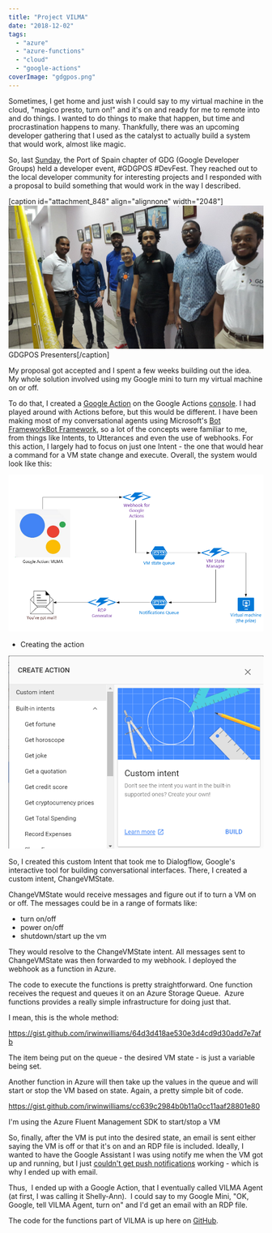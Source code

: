 ```yaml
---
title: "Project VILMA"
date: "2018-12-02"
tags: 
  - "azure"
  - "azure-functions"
  - "cloud"
  - "google-actions"
coverImage: "gdgpos.png"
---
```


Sometimes, I get home and just wish I could say to my virtual machine in the cloud, "magico presto, turn on!" and it's on and ready for me to remote into and do things. I wanted to do things to make that happen, but time and procrastination happens to many. Thankfully, there was an upcoming developer gathering that I used as the catalyst to actually build a system that would work, almost like magic.

So, last [Sunday](https://www.meetup.com/GDG-Port-of-Spain/events/254464979/), the Port of Spain chapter of GDG (Google Developer Groups) held a developer event, #GDGPOS #DevFest. They reached out to the local developer community for interesting projects and I responded with a proposal to build something that would work in the way I described.

\[caption id="attachment\_848" align="alignnone" width="2048"\]![gdg-presenters](images/gdg-presenters.jpg) GDGPOS Presenters\[/caption\]

My proposal got accepted and I spent a few weeks building out the idea. My whole solution involved using my Google mini to turn my virtual machine on or off.

To do that, I created a [Google Action](https://www.youtube.com/watch?v=1MhYTvHSv8U) on the Google Actions [console](http://console.actions.google.com/). I had played around with Actions before, but this would be different. I have been making most of my conversational agents using Microsoft's [Bot Framework](https://dev.botframework.com/)[Bot Framework](https://dev.botframework.com/), so a lot of the concepts were familiar to me, from things like Intents, to Utterances and even the use of webhooks. For this action, I largely had to focus on just one Intent - the one that would hear a command for a VM state change and execute. Overall, the system would look like this:

![VILMA-diagram](images/vilma-diagram1.png)

- Creating the action

![](images/create-custom-intent.png)

So, I created this custom Intent that took me to Dialogflow, Google's interactive tool for building conversational interfaces. There, I created a custom intent, ChangeVMState.

ChangeVMState would receive messages and figure out if to turn a VM on or off. The messages could be in a range of formats like:

- turn on/off
- power on/off
- shutdown/start up the vm

They would resolve to the ChangeVMState intent. All messages sent to ChangeVMState was then forwarded to my webhook. I deployed the webhook as a function in Azure.

The code to execute the functions is pretty straightforward. One function receives the request and queues it on an Azure Storage Queue.  Azure functions provides a really simple infrastructure for doing just that. 

I mean, this is the whole method: 

https://gist.github.com/irwinwilliams/64d3d418ae530e3d4cd9d30add7e7afb

The item being put on the queue - the desired VM state - is just a variable being set. 

Another function in Azure will then take up the values in the queue and will start or stop the VM based on state. Again, a pretty simple bit of code. 

https://gist.github.com/irwinwilliams/cc639c2984b0b11a0cc11aaf28801e80

I'm using the Azure Fluent Management SDK to start/stop a VM

So, finally, after the VM is put into the desired state, an email is sent either saying the VM is off or that it's on and an RDP file is included. Ideally, I wanted to have the Google Assistant I was using notify me when the VM got up and running, but I just [couldn't get push notifications](https://stackoverflow.com/questions/53449381/403-on-google-action-push-notification-request) working - which is why I ended up with email. 

Thus,  I ended up with a Google Action, that I eventually called VILMA Agent (at first, I was calling it Shelly-Ann).  I could say to my Google Mini, "OK, Google, tell VILMA Agent, turn on" and I'd get an email with an RDP file.

The code for the functions part of VILMA is up here on [GitHub](https://github.com/irwinwilliams/VILMA).
